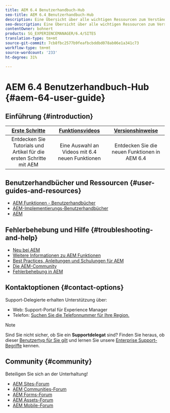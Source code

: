 ```yaml
---
title: AEM 6.4 Benutzerhandbuch-Hub
seo-title: AEM 6.4 Benutzerhandbuch-Hub
description: Eine Übersicht über alle wichtigen Ressourcen zum Verständnis, Installieren, Verwalten und Verwenden von AEM 6.4
seo-description: Eine Übersicht über alle wichtigen Ressourcen zum Verständnis, Installieren, Verwalten und Verwenden von AEM 6.4
contentOwner: bohnert
products: SG_EXPERIENCEMANAGER/6.4/SITES
translation-type: tm+mt
source-git-commit: 7cb8fbc2577b9feafbcbddbd078ab06e1a341c73
workflow-type: tm+mt
source-wordcount: '233'
ht-degree: 31%

---
```



# AEM 6.4 Benutzerhandbuch-Hub {#aem-64-user-guide}

## Einführung {#introduction}

| [Erste Schritte](https://helpx.adobe.com/experience-manager/get-started.html) | [Funktionsvideos](https://helpx.adobe.com/experience-manager/kt/index/aem-6-5-videos.html) | [Versionshinweise](https://helpx.adobe.com/de/experience-manager/6-5/release-notes.html) |
|:-:|:-:|:-:|
| Entdecken Sie Tutorials und Artikel für die ersten Schritte mit AEM | Eine Auswahl an Videos mit 6.4 neuen Funktionen | Entdecken Sie die neuen Funktionen in AEM 6.4 |

## Benutzerhandbücher und Ressourcen {#user-guides-and-resources}

* [AEM Funktionen - Benutzerhandbücher](capabilities.md)
* [AEM-Implementierungs-Benutzerhandbücher](implementation.md)
* [AEM](resources.md)

## Fehlerbehebung und Hilfe {#troubleshooting-and-help}

* [Neu bei AEM](new.md)
* [Weitere Informationen zu AEM Funktionen](learn.md)
* [Best Practices, Anleitungen und Schulungen für AEM](best-practice.md)
* [Die AEM-Community](community.md)
* [Fehlerbehebung in AEM](troubleshooting.md)

## Kontaktoptionen {#contact-options}

Support-Delegierte erhalten Unterstützung über:

* Web: Support-Portal für Experience Manager
* Telefon: [Suchen Sie die Telefonnummer für Ihre Region.](https://helpx.adobe.com/contact/dma-external/DMACustomeCareRegionalPhoneNumbers.html)

>[!NOTE]
>
>Sind Sie nicht sicher, ob Sie ein **Supportdelegat** sind? Finden Sie heraus, ob dieser [Benutzertyp für Sie gilt](https://helpx.adobe.com/experience-cloud/supported-users.html) und lernen Sie unsere [Enterprise Support-Begriffe](https://helpx.adobe.com/support/programs/enterprise-support-terms.html) kennen.

## Community {#community}

Beteiligen Sie sich an der Unterhaltung!

* [AEM Sites-Forum](http://help-forums.adobe.com/content/adobeforums/en/experience-manager-forum/adobe-experience-manager.html)
* [AEM Communities-Forum](http://help-forums.adobe.com/content/adobeforums/en/experience-manager-forum/aem-communities.html)
* [AEM Forms-Forum](http://help-forums.adobe.com/content/adobeforums/en/experience-manager-forum/aem-forms.html)
* [AEM Assets-Forum](http://help-forums.adobe.com/content/adobeforums/en/experience-manager-forum/aem-assets.html)
* [AEM Mobile-Forum](http://forums.adobe.com/community/experiencemanagermobile)
